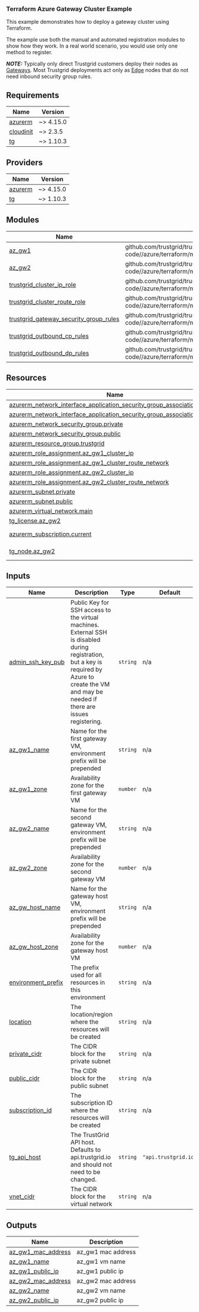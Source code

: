 ### Terraform Azure Gateway Cluster Example
This example demonstrates how to deploy a gateway cluster using Terraform. 

The example use both the manual and automated registration modules to show how they work. In a real world scenario, you would use only one method to register.  

***NOTE:*** Typically only direct Trustgrid customers deploy their nodes as [Gateways](https://docs.trustgrid.io/docs/nodes/#gateway-nodes).  Most Trustgrid deployments act only as [Edge](https://docs.trustgrid.io/docs/nodes/#edge-nodes) nodes that do not need inbound security group rules. 

<!-- BEGIN_TF_DOCS -->
## Requirements

| Name | Version |
|------|---------|
| <a name="requirement_azurerm"></a> [azurerm](#requirement\_azurerm) | ~> 4.15.0 |
| <a name="requirement_cloudinit"></a> [cloudinit](#requirement\_cloudinit) | ~> 2.3.5 |
| <a name="requirement_tg"></a> [tg](#requirement\_tg) | ~> 1.10.3 |

## Providers

| Name | Version |
|------|---------|
| <a name="provider_azurerm"></a> [azurerm](#provider\_azurerm) | ~> 4.15.0 |
| <a name="provider_tg"></a> [tg](#provider\_tg) | ~> 1.10.3 |

## Modules

| Name | Source | Version |
|------|--------|---------|
| <a name="module_az_gw1"></a> [az\_gw1](#module\_az\_gw1) | github.com/trustgrid/trustgrid-infra-as-code//azure/terraform/modules/compute/trustgrid_single_node_manual_reg | v0.1.0 |
| <a name="module_az_gw2"></a> [az\_gw2](#module\_az\_gw2) | github.com/trustgrid/trustgrid-infra-as-code//azure/terraform/modules/compute/trustgrid_single_node_auto_reg | v0.1.0 |
| <a name="module_trustgrid_cluster_ip_role"></a> [trustgrid\_cluster\_ip\_role](#module\_trustgrid\_cluster\_ip\_role) | github.com/trustgrid/trustgrid-infra-as-code//azure/terraform/modules/authorization/trustgrid_cluster_ip_role | v0.1.0 |
| <a name="module_trustgrid_cluster_route_role"></a> [trustgrid\_cluster\_route\_role](#module\_trustgrid\_cluster\_route\_role) | github.com/trustgrid/trustgrid-infra-as-code//azure/terraform/modules/authorization/trustgrid_cluster_route_role | v0.1.0 |
| <a name="module_trustgrid_gateway_security_group_rules"></a> [trustgrid\_gateway\_security\_group\_rules](#module\_trustgrid\_gateway\_security\_group\_rules) | github.com/trustgrid/trustgrid-infra-as-code//azure/terraform/modules/network/trustgrid_gateway_security_group_rules | v0.1.0 |
| <a name="module_trustgrid_outbound_cp_rules"></a> [trustgrid\_outbound\_cp\_rules](#module\_trustgrid\_outbound\_cp\_rules) | github.com/trustgrid/trustgrid-infra-as-code//azure/terraform/modules/network/trustgrid_outbound_control_plane_security_group_rules | v0.1.0 |
| <a name="module_trustgrid_outbound_dp_rules"></a> [trustgrid\_outbound\_dp\_rules](#module\_trustgrid\_outbound\_dp\_rules) | github.com/trustgrid/trustgrid-infra-as-code//azure/terraform/modules/network/trustgrid_outbound_data_plane_security_group_rules | v0.1.0 |

## Resources

| Name | Type |
|------|------|
| [azurerm_network_interface_application_security_group_association.az_gw1](https://registry.terraform.io/providers/hashicorp/azurerm/latest/docs/resources/network_interface_application_security_group_association) | resource |
| [azurerm_network_interface_application_security_group_association.az_gw2](https://registry.terraform.io/providers/hashicorp/azurerm/latest/docs/resources/network_interface_application_security_group_association) | resource |
| [azurerm_network_security_group.private](https://registry.terraform.io/providers/hashicorp/azurerm/latest/docs/resources/network_security_group) | resource |
| [azurerm_network_security_group.public](https://registry.terraform.io/providers/hashicorp/azurerm/latest/docs/resources/network_security_group) | resource |
| [azurerm_resource_group.trustgrid](https://registry.terraform.io/providers/hashicorp/azurerm/latest/docs/resources/resource_group) | resource |
| [azurerm_role_assignment.az_gw1_cluster_ip](https://registry.terraform.io/providers/hashicorp/azurerm/latest/docs/resources/role_assignment) | resource |
| [azurerm_role_assignment.az_gw1_cluster_route_network](https://registry.terraform.io/providers/hashicorp/azurerm/latest/docs/resources/role_assignment) | resource |
| [azurerm_role_assignment.az_gw2_cluster_ip](https://registry.terraform.io/providers/hashicorp/azurerm/latest/docs/resources/role_assignment) | resource |
| [azurerm_role_assignment.az_gw2_cluster_route_network](https://registry.terraform.io/providers/hashicorp/azurerm/latest/docs/resources/role_assignment) | resource |
| [azurerm_subnet.private](https://registry.terraform.io/providers/hashicorp/azurerm/latest/docs/resources/subnet) | resource |
| [azurerm_subnet.public](https://registry.terraform.io/providers/hashicorp/azurerm/latest/docs/resources/subnet) | resource |
| [azurerm_virtual_network.main](https://registry.terraform.io/providers/hashicorp/azurerm/latest/docs/resources/virtual_network) | resource |
| [tg_license.az_gw2](https://registry.terraform.io/providers/trustgrid/tg/latest/docs/resources/license) | resource |
| [azurerm_subscription.current](https://registry.terraform.io/providers/hashicorp/azurerm/latest/docs/data-sources/subscription) | data source |
| [tg_node.az_gw2](https://registry.terraform.io/providers/trustgrid/tg/latest/docs/data-sources/node) | data source |

## Inputs

| Name | Description | Type | Default | Required |
|------|-------------|------|---------|:--------:|
| <a name="input_admin_ssh_key_pub"></a> [admin\_ssh\_key\_pub](#input\_admin\_ssh\_key\_pub) | Public Key for SSH access to the virtual machines. External SSH is disabled during registration, but a key is required by Azure to create the VM and may be needed if there are issues registering. | `string` | n/a | yes |
| <a name="input_az_gw1_name"></a> [az\_gw1\_name](#input\_az\_gw1\_name) | Name for the first gateway VM, environment prefix will be prepended | `string` | n/a | yes |
| <a name="input_az_gw1_zone"></a> [az\_gw1\_zone](#input\_az\_gw1\_zone) | Availability zone for the first gateway VM | `number` | n/a | yes |
| <a name="input_az_gw2_name"></a> [az\_gw2\_name](#input\_az\_gw2\_name) | Name for the second gateway VM, environment prefix will be prepended | `string` | n/a | yes |
| <a name="input_az_gw2_zone"></a> [az\_gw2\_zone](#input\_az\_gw2\_zone) | Availability zone for the second gateway VM | `number` | n/a | yes |
| <a name="input_az_gw_host_name"></a> [az\_gw\_host\_name](#input\_az\_gw\_host\_name) | Name for the gateway host VM, environment prefix will be prepended | `string` | n/a | yes |
| <a name="input_az_gw_host_zone"></a> [az\_gw\_host\_zone](#input\_az\_gw\_host\_zone) | Availability zone for the gateway host VM | `number` | n/a | yes |
| <a name="input_environment_prefix"></a> [environment\_prefix](#input\_environment\_prefix) | The prefix used for all resources in this environment | `string` | n/a | yes |
| <a name="input_location"></a> [location](#input\_location) | The location/region where the resources will be created | `string` | n/a | yes |
| <a name="input_private_cidr"></a> [private\_cidr](#input\_private\_cidr) | The CIDR block for the private subnet | `string` | n/a | yes |
| <a name="input_public_cidr"></a> [public\_cidr](#input\_public\_cidr) | The CIDR block for the public subnet | `string` | n/a | yes |
| <a name="input_subscription_id"></a> [subscription\_id](#input\_subscription\_id) | The subscription ID where the resources will be created | `string` | n/a | yes |
| <a name="input_tg_api_host"></a> [tg\_api\_host](#input\_tg\_api\_host) | The TrustGrid API host. Defaults to api.trustgrid.io and should not need to be changed. | `string` | `"api.trustgrid.io"` | no |
| <a name="input_vnet_cidr"></a> [vnet\_cidr](#input\_vnet\_cidr) | The CIDR block for the virtual network | `string` | n/a | yes |

## Outputs

| Name | Description |
|------|-------------|
| <a name="output_az_gw1_mac_address"></a> [az\_gw1\_mac\_address](#output\_az\_gw1\_mac\_address) | az\_gw1 mac address |
| <a name="output_az_gw1_name"></a> [az\_gw1\_name](#output\_az\_gw1\_name) | az\_gw1 vm name |
| <a name="output_az_gw1_public_ip"></a> [az\_gw1\_public\_ip](#output\_az\_gw1\_public\_ip) | az\_gw1 public ip |
| <a name="output_az_gw2_mac_address"></a> [az\_gw2\_mac\_address](#output\_az\_gw2\_mac\_address) | az\_gw2 mac address |
| <a name="output_az_gw2_name"></a> [az\_gw2\_name](#output\_az\_gw2\_name) | az\_gw2 vm name |
| <a name="output_az_gw2_public_ip"></a> [az\_gw2\_public\_ip](#output\_az\_gw2\_public\_ip) | az\_gw2 public ip |
<!-- END_TF_DOCS -->